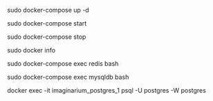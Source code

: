 <p>sudo docker-compose up -d</p>
<p>sudo docker-compose start</p>
<p>sudo docker-compose stop</p>
<p>sudo docker info</p>
<p>sudo docker-compose exec redis bash</p>
<p>sudo docker-compose exec mysqldb bash</p>
<p>docker exec -it imaginarium_postgres_1 psql -U postgres -W postgres</p>